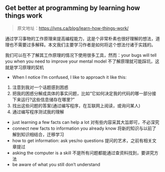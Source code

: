 ## Get better at programming by learning how things work
> 原文地址：<https://jvns.ca/blog/learn-how-things-work/>

通过学习事物的工作原理来提高编程能力，这是个非常朴素也很好理解的想法，道理也不需要过多解释。本文我们主要学习作者是如何将这个想法付诸于实践的。

我们可以在不了解其工作原理的情况下使用很多工具，然而：your bugs will tell you when you need to improve your mental model 不了解原理就可能踩坑，这就是学习原理的契机

- When I notice I’m confused, I like to approach it like this:
1. 注意到我对一个话题感到困惑
2. 把我的困惑分解成具体的事实问题，比如“它如何决定我的代码的哪一部分接下来运行?这些信息储存在哪里?”
3. 找出这些问题的答案(通过编写程序，在互联网上阅读，或询问某人)
4. 通过编写程序测试我的理解

- just learning a few facts can help a lot 对有些内容采其大旨即可，不必深究
- connect new facts to information you already know 将新的知识与以前了解到知识相结合，迁移学习
- how to get information: ask yes/no questions
提问的艺术，之前有相关文章提过
- asking the computer is a skill 不是所有问题都能通过查资料找到，要讲究方法
- be aware of what you still don’t understand



